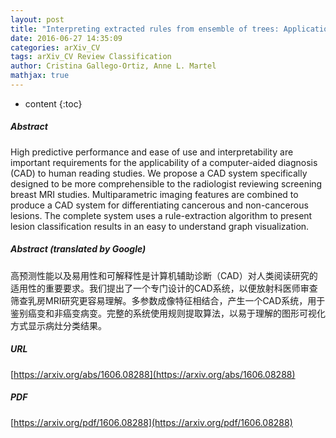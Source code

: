 ```yaml
---
layout: post
title: "Interpreting extracted rules from ensemble of trees: Application to computer-aided diagnosis of breast MRI"
date: 2016-06-27 14:35:09
categories: arXiv_CV
tags: arXiv_CV Review Classification
author: Cristina Gallego-Ortiz, Anne L. Martel
mathjax: true
---
```


* content
{:toc}

##### Abstract
High predictive performance and ease of use and interpretability are important requirements for the applicability of a computer-aided diagnosis (CAD) to human reading studies. We propose a CAD system specifically designed to be more comprehensible to the radiologist reviewing screening breast MRI studies. Multiparametric imaging features are combined to produce a CAD system for differentiating cancerous and non-cancerous lesions. The complete system uses a rule-extraction algorithm to present lesion classification results in an easy to understand graph visualization.

##### Abstract (translated by Google)
高预测性能以及易用性和可解释性是计算机辅助诊断（CAD）对人类阅读研究的适用性的重要要求。我们提出了一个专门设计的CAD系统，以便放射科医师审查筛查乳房MRI研究更容易理解。多参数成像特征相结合，产生一个CAD系统，用于鉴别癌变和非癌变病变。完整的系统使用规则提取算法，以易于理解的图形可视化方式显示病灶分类结果。

##### URL
[https://arxiv.org/abs/1606.08288](https://arxiv.org/abs/1606.08288)

##### PDF
[https://arxiv.org/pdf/1606.08288](https://arxiv.org/pdf/1606.08288)

